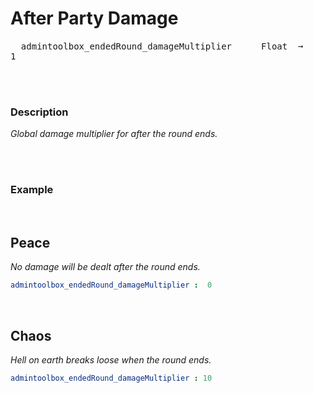 
# After Party Damage

<kbd>  admintoolbox_endedRound_damageMultiplier  </kbd>  
<kbd>  Float  ➞  1  </kbd>

<br>
<br>

### Description

*Global damage multiplier for after the round ends.*

<br>
<br>

### Example

<br>

## Peace

*No damage will be dealt after the round ends.*

```yaml
admintoolbox_endedRound_damageMultiplier :  0
```

<br>

## Chaos

*Hell on earth breaks loose when the round ends.*

```yaml
admintoolbox_endedRound_damageMultiplier : 10
```
